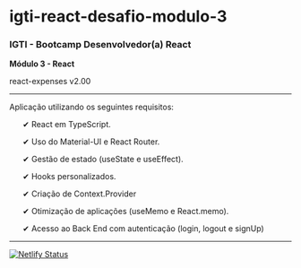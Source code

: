 # igti-react-desafio-modulo-3

### IGTI - Bootcamp Desenvolvedor(a) React

**Módulo 3 - React**

<p>react-expenses v2.00</p>

<hr/>

<p>Aplicação utilizando os seguintes requisitos:</p>

<ul>
<p> ✔ React em TypeScript. </p>
<p> ✔ Uso do Material-UI e React Router. </p>
<p> ✔ Gestão de estado (useState e useEffect). </p>
<p> ✔ Hooks personalizados. </p>
<p> ✔ Criação de Context.Provider </p>
<p> ✔ Otimização de aplicações (useMemo e React.memo). </p>
<p> ✔ Acesso ao Back End com autenticação (login, logout e signUp) </p>
</ul>

<hr/>

[![Netlify Status](https://api.netlify.com/api/v1/badges/11761253-8dca-4511-9122-8d7eb67d0cd7/deploy-status)](https://app.netlify.com/sites/igti-react-m3-expenses/deploys)


